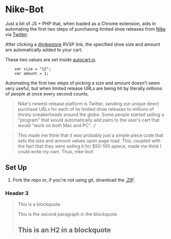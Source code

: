 Nike-Bot
========

Just a bit of JS + PHP that, when loaded as a Chrome extension, aids in automating the first two steps of purchasing limited shoe releases from [Nike](http://nike.com) via [Twitter](http://www.twitter.com). 

After clicking a [@nikestore](http://twitter.com/nikestore) RVSP link, the specified shoe size and amount are automatically added to your cart. 

These two values are set inside [autocart.js](/chrome-extension/autocart.js).

        var size = "12";
        var amount = 1;

Automating the first two steps of picking a size and amount doesn't seem very useful, but when limited release URLs are being hit by literally millions of people at once every second counts.

> Nike's newest release platform is Twitter, sending out unique direct purchase URLs for each of its limited shoe releases to millions of thirsty sneakerheads around the globe. Some people started selling a "program" that would automatically add pairs to the user's cart that would "work on both Mac and PC". :/ 

> This made me think that it was probably just a simple piece code that sets the size and amount values upon page load. This, coupled with the fact that they were selling it for $50-100 apiece, made me think I could write my own. Thus, nike-bot!


Set Up
---------------------

1. Fork the repo or, if you're not using git, download the [.ZIP](http://github.com/bdkay/nike-bot/archive/master.zip).

### Header 3

> This is a blockquote.
> 
> This is the second paragraph in the blockquote.
>
> ## This is an H2 in a blockquote
